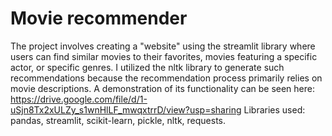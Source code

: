 # Movie recommender 
The project involves creating a "website" using the streamlit library where users can find similar movies to their favorites, movies featuring a specific actor, or specific genres. I utilized the nltk library to generate such recommendations because the recommendation process primarily relies on movie descriptions. A demonstration of its functionality can be seen here: https://drive.google.com/file/d/1-uSjn8Tx2xULZy_s1wnHlLF_mwqxtrrD/view?usp=sharing
Libraries used: pandas, streamlit, scikit-learn, pickle, nltk, requests. 
